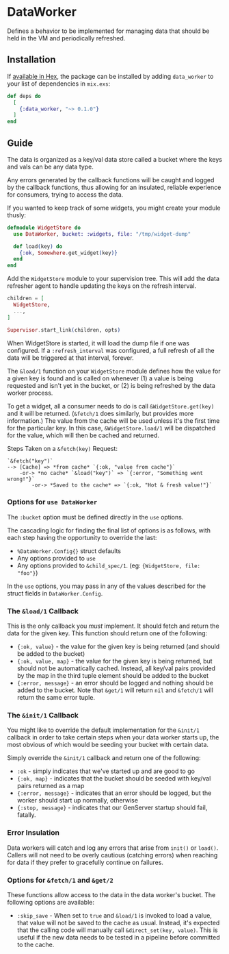 # DataWorker

Defines a behavior to be implemented for managing data that should be held in the VM and periodically refreshed.

## Installation

If [available in Hex](https://hex.pm/docs/publish), the package can be installed
by adding `data_worker` to your list of dependencies in `mix.exs`:

```elixir
def deps do
  [
    {:data_worker, "~> 0.1.0"}
  ]
end
```

## Guide

The data is organized as a key/val data store called a bucket where the
keys and vals can be any data type.

Any errors generated by the callback functions will be caught and logged
by the callback functions, thus allowing for an insulated, reliable
experience for consumers, trying to access the data.

If you wanted to keep track of some widgets, you might create your module
thusly:

```elixir
defmodule WidgetStore do
  use DataWorker, bucket: :widgets, file: "/tmp/widget-dump"

  def load(key) do
    {:ok, Somewhere.get_widget(key)}
  end
end
```

Add the `WidgetStore` module to your supervision tree. This will add the
data refresher agent to handle updating the keys on the refresh interval.

```elixir
children = [
  WidgetStore,
  ...,
]

Supervisor.start_link(children, opts)
```

When WidgetStore is started, it will load the dump file if one was
configured. If a `:refresh_interval` was configured, a full refresh of all
the data will be triggered at that interval, forever.

The `&load/1` function on your `WidgetStore` module defines how the value
for a given key is found and is called on whenever (1) a value is being
requested and isn't yet in the bucket, or (2) is being refreshed by the
data worker process.

To get a widget, all a consumer needs to do is call `&WidgetStore.get(key)`
and it will be returned. (`&fetch/1` does similarly, but provides more
information.) The value from the cache will be used unless it's the first
time for the particular key. In this case, `&WidgetStore.load/1` will be
dispatched for the value, which will then be cached and returned.

Steps Taken on a `&fetch(key)` Request:

    `&fetch("key")`
    --> [Cache] => *from cache* `{:ok, "value from cache"}`
        -or-> *no cache* `&load("key")` => `{:error, "Something went wrong!"}`
            -or-> *Saved to the cache* => `{:ok, "Hot & fresh value!"}`

### Options for `use DataWorker`

The `:bucket` option must be defined directly in the `use` options.

The cascading logic for finding the final list of options is as follows,
with each step having the opportunity to override the last:

* `%DataWorker.Config{}` struct defaults
* Any options provided to `use`
* Any options provided to `&child_spec/1`. (eg: `{WidgetStore, file: "foo"}`)

In the `use` options, you may pass in any of the values described for the
struct fields in `DataWorker.Config`.

### The `&load/1` Callback

This is the only callback you *must* implement. It should fetch and return
the data for the given key. This function should return one of the
following:

* `{:ok, value}` - the value for the given key is being returned (and should
be added to the bucket)
* `{:ok, value, map}` - the value for the given key is being returned, but
should not be automatically cached. Instead, all key/val pairs provided by
the map in the third tuple element should be added to the bucket
* `{:error, message}` - an error should be logged and nothing should be added
to the bucket. Note that `&get/1` will return `nil` and `&fetch/1` will
return the same error tuple.

### The `&init/1` Callback

You might like to override the default implementation for the `&init/1`
callback in order to take certain steps when your data worker starts up,
the most obvious of which would be seeding your bucket with certain data.

Simply override the `&init/1` callback and return one of the following:

* `:ok` - simply indicates that we've started up and are good to go
* `{:ok, map}` - indicates that the bucket should be seeded with key/val
pairs returned as a map
* `{:error, message}` - indicates that an error should be logged, but the
worker should start up normally, otherwise
* `{:stop, message}` - indicates that our GenServer startup should fail,
fatally.

### Error Insulation

Data workers will catch and log any errors that arise from `init()` or
`load()`. Callers will not need to be overly cautious (catching errors) when
reaching for data if they prefer to gracefully continue on failures.

### Options for `&fetch/1` and `&get/2`

These functions allow access to the data in the data worker's bucket. The
following options are available:

* `:skip_save` - When set to `true` and `&load/1` is invoked to load a value,
that value will not be saved to the cache as usual. Instead, it's expected
that the calling code will manually call `&direct_set(key, value)`. This is
useful if the new data needs to be tested in a pipeline before committed to
the cache.